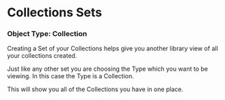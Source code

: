 # Collections Sets

### Object Type: Collection

Creating a Set of your Collections helps give you another library view of all your collections created.&#x20;

Just like any other set you are choosing the Type which you want to be viewing. In this case the Type is a Collection.&#x20;

This will show you all of the Collections you have in one place.&#x20;
